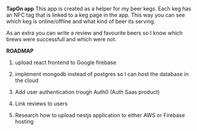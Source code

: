 **TapOn app**
This app is created as a helper for my beer kegs. Each keg has an NFC tag that is linked to a keg page in the app.
This way you can see which keg is online/offline and what kind of beer its serving. 

As an extra you can write a review and favourite beers so I know which brews were successfull and which were not.

**ROADMAP**

1. upload react frontend to Google firebase

2. implement mongodb instead of postgres so I can host the database in the cloud

3. Add user authentication trough Auth0 (Auth Saas product)

4. Link reviews to users

5. Research how to upload nestjs application to either AWS or Firebase hosting
